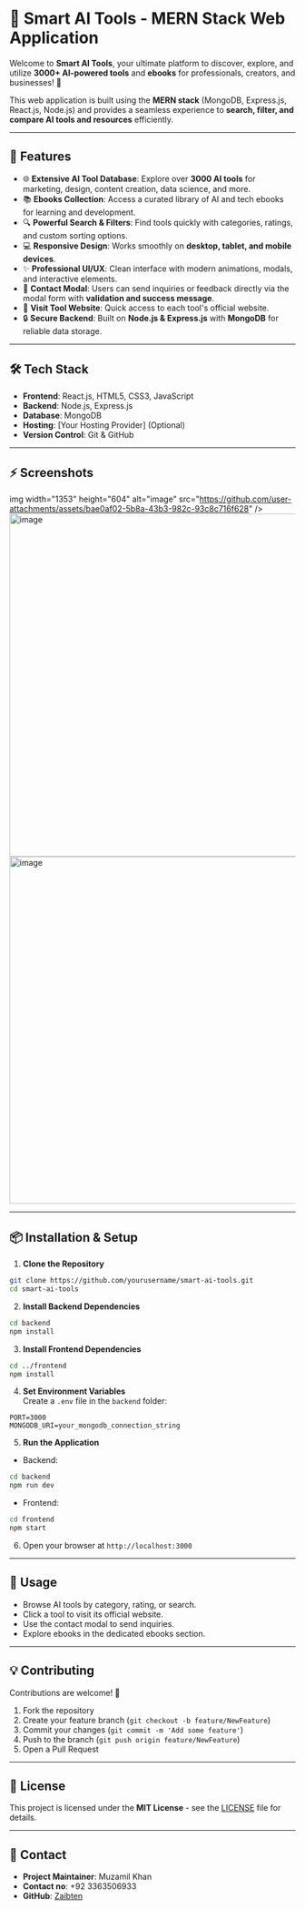 # 🚀 Smart AI Tools - MERN Stack Web Application

Welcome to **Smart AI Tools**, your ultimate platform to discover, explore, and utilize **3000+ AI-powered tools** and **ebooks** for professionals, creators, and businesses! 🌟  

This web application is built using the **MERN stack** (MongoDB, Express.js, React.js, Node.js) and provides a seamless experience to **search, filter, and compare AI tools and resources** efficiently.  

---

## 📌 Features

- 🌐 **Extensive AI Tool Database**: Explore over **3000 AI tools** for marketing, design, content creation, data science, and more.  
- 📚 **Ebooks Collection**: Access a curated library of AI and tech ebooks for learning and development.  
- 🔍 **Powerful Search & Filters**: Find tools quickly with categories, ratings, and custom sorting options.  
- 💻 **Responsive Design**: Works smoothly on **desktop, tablet, and mobile devices**.  
- ✨ **Professional UI/UX**: Clean interface with modern animations, modals, and interactive elements.  
- 📧 **Contact Modal**: Users can send inquiries or feedback directly via the modal form with **validation and success message**.  
- 🔗 **Visit Tool Website**: Quick access to each tool's official website.  
- 🔒 **Secure Backend**: Built on **Node.js & Express.js** with **MongoDB** for reliable data storage.  

---

## 🛠 Tech Stack

- **Frontend**: React.js, HTML5, CSS3, JavaScript  
- **Backend**: Node.js, Express.js  
- **Database**: MongoDB  
- **Hosting**: [Your Hosting Provider] (Optional)  
- **Version Control**: Git & GitHub  

---

## ⚡ Screenshots

img width="1353" height="604" alt="image" src="https://github.com/user-attachments/assets/bae0af02-5b8a-43b3-982c-93c8c716f628" />
<img width="1350" height="603" alt="image" src="https://github.com/user-attachments/assets/6c79c404-b6df-44f0-a81a-c9d7570ca651" />
<img width="1349" height="610" alt="image" src="https://github.com/user-attachments/assets/7707e911-37d3-4c89-a217-c5fa53e8c9fc" />

---

## 📦 Installation & Setup

1. **Clone the Repository**  
```bash
git clone https://github.com/yourusername/smart-ai-tools.git
cd smart-ai-tools
```

2. **Install Backend Dependencies**  
```bash
cd backend
npm install
```

3. **Install Frontend Dependencies**  
```bash
cd ../frontend
npm install
```

4. **Set Environment Variables**  
Create a `.env` file in the `backend` folder:
```
PORT=3000
MONGODB_URI=your_mongodb_connection_string
```

5. **Run the Application**  
- Backend:  
```bash
cd backend
npm run dev
```
- Frontend:  
```bash
cd frontend
npm start
```

6. Open your browser at `http://localhost:3000`  

---

## 🎯 Usage

- Browse AI tools by category, rating, or search.  
- Click a tool to visit its official website.  
- Use the contact modal to send inquiries.  
- Explore ebooks in the dedicated ebooks section.  

---

## 💡 Contributing

Contributions are welcome! 🙌  
1. Fork the repository  
2. Create your feature branch (`git checkout -b feature/NewFeature`)  
3. Commit your changes (`git commit -m 'Add some feature'`)  
4. Push to the branch (`git push origin feature/NewFeature`)  
5. Open a Pull Request  

---

## 📄 License

This project is licensed under the **MIT License** - see the [LICENSE](LICENSE) file for details.  

---

## 🤝 Contact

- **Project Maintainer**: Muzamil Khan 
- **Contact no**: +92 3363506933  
- **GitHub**: [Zaibten](https://github.com/Zaibten)

